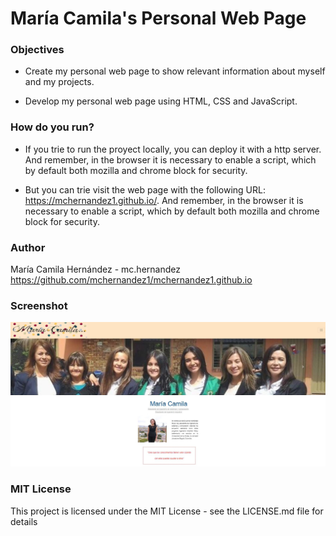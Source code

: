 # María Camila's Personal Web Page

### Objectives

- Create my personal web page to show relevant information about myself and my projects.

- Develop my personal web page using HTML, CSS and JavaScript.


### How do you run?

- If you trie to run the proyect locally, you can deploy it with a http server. And remember, in the browser it is necessary to enable a script, which by default both mozilla and chrome block for security.

- But you can trie visit the web page with the following URL: https://mchernandez1.github.io/. And remember, in the browser it is necessary to enable a script, which by default both mozilla and chrome block for security.


### Author
María Camila Hernández - mc.hernandez
https://github.com/mchernandez1/mchernandez1.github.io


### Screenshot
![Foto](scr.JPG)

### MIT License
This project is licensed under the MIT License - see the LICENSE.md file for details
